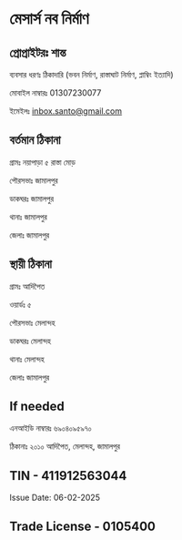 # মেসার্স নব নির্মাণ

## প্রোপ্রাইটরঃ শান্ত

ব্যবসার ধরণঃ ঠিকাদারি (ভবন নির্মাণ, রাস্তাঘাট নির্মাণ, প্লাম্বিং ইত্যাদি)

মোবাইল নাম্বারঃ 01307230077

ইমেইলঃ <inbox.santo@gmail.com>

## বর্তমান ঠিকানা

গ্রামঃ নয়াপাড়া ৫ রাস্তা মোড়

পৌরসভাঃ জামালপুর

ডাকঘরঃ জামালপুর

থানাঃ জামালপুর

জেলাঃ জামালপুর

## স্থায়ী ঠিকানা

গ্রামঃ আদিপৈত

ওয়ার্ডঃ ৫

পৌরসভাঃ মেলান্দহ

ডাকঘরঃ মেলান্দহ

থানাঃ মেলান্দহ

জেলাঃ জামালপুর

## If needed

এনআইডি নাম্বারঃ ৬৯০৪০৯৫৯৭০

ঠিকানাঃ ২০১০ আদিপৈত, মেলান্দহ, জামালপুর

## TIN - 411912563044

Issue Date: 06-02-2025

## Trade License - 0105400
